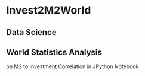 # Invest2M2World

## Data Science
## World Statistics Analysis
on M2 to Investment Correlation
in JPython Notebook

